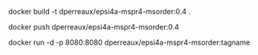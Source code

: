 docker build -t dperreaux/epsi4a-mspr4-msorder:0.4 .

docker push dperreaux/epsi4a-mspr4-msorder:0.4  

docker run -d -p 8080:8080 dperreaux/epsi4a-mspr4-msorder:tagname